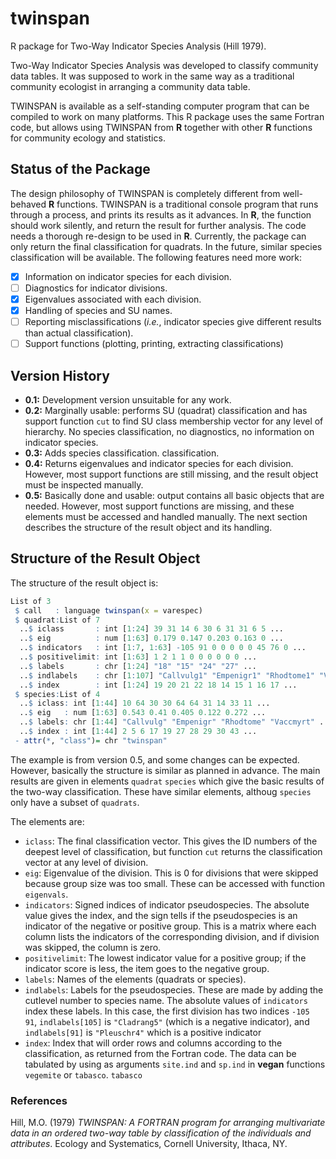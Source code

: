 # twinspan
R package for Two-Way Indicator Species Analysis (Hill 1979).

Two-Way Indicator Species Analysis was developed to classify
community data tables. It was supposed to work in the same 
way as a traditional community ecologist in arranging a
community data table.

TWINSPAN is available as a self-standing computer program that
can be compiled to work on many platforms. This R package uses
the same Fortran code, but allows using TWINSPAN from **R** 
together with other **R** functions for community ecology and
statistics.

## Status of the Package

The design philosophy of TWINSPAN is completely different from
well-behaved **R** functions. TWINSPAN is a traditional console
program that runs through a process, and prints its results as
it advances. In **R**, the function should work silently, and
return the result for further analysis. The code needs a thorough
re-design to be used in **R**. Currently, the package can only
return the final classification for quadrats. In the future, similar
species classification will be available. The following features
need more work:

- [x] Information on indicator species for each division.
- [ ] Diagnostics for indicator divisions.
- [x] Eigenvalues associated with each division.
- [x] Handling of species and SU names.
- [ ] Reporting misclassifications (_i.e._, indicator species give different
  results than actual classification).
- [ ] Support functions (plotting, printing, extracting classifications)

## Version History

- **0.1:** Development version unsuitable for any work.
- **0.2:** Marginally usable: performs SU (quadrat) classification and has 
  support function `cut` to find SU class membership vector for any level
  of hierarchy. No species classification, no diagnostics, no information
  on indicator species.
- **0.3:** Adds species classification. 
  classification.
- **0.4:** Returns eigenvalues and indicator species for each division.
  However, most support functions are still missing, and the result object
  must be inspected manually.
- **0.5:** Basically done and usable: output contains all basic objects that
  are needed. However, most support functions are missing, and these elements
  must be accessed and handled manually. The next section describes the structure
  of the result object and its handling.
  
## Structure of the Result Object

The structure of the result object is:
```r
List of 3
 $ call   : language twinspan(x = varespec)
 $ quadrat:List of 7
  ..$ iclass       : int [1:24] 39 31 14 6 30 6 31 31 6 5 ...
  ..$ eig          : num [1:63] 0.179 0.147 0.203 0.163 0 ...
  ..$ indicators   : int [1:7, 1:63] -105 91 0 0 0 0 0 45 76 0 ...
  ..$ positivelimit: int [1:63] 1 2 1 1 0 0 0 0 0 0 ...
  ..$ labels       : chr [1:24] "18" "15" "24" "27" ...
  ..$ indlabels    : chr [1:107] "Callvulg1" "Empenigr1" "Rhodtome1" "Vaccmyrt1" ...
  ..$ index        : int [1:24] 19 20 21 22 18 14 15 1 16 17 ...
 $ species:List of 4
  ..$ iclass: int [1:44] 10 64 30 30 64 64 31 14 33 11 ...
  ..$ eig   : num [1:63] 0.543 0.41 0.405 0.122 0.272 ...
  ..$ labels: chr [1:44] "Callvulg" "Empenigr" "Rhodtome" "Vaccmyrt" ...
  ..$ index : int [1:44] 2 5 6 17 19 27 28 29 30 43 ...
 - attr(*, "class")= chr "twinspan"
```

The example is from version 0.5, and some changes can be expected. However, basically the
structure is similar as planned in advance. The main results are given in elements `quadrat`
`species` which give the basic results of the two-way classification. These have similar
elements, althoug `species` only have a subset of `quadrats`.

The elements are:

- `iclass`: The final classification vector. This gives the ID numbers of the deepest level
  of classification, but function `cut` returns the classification vector at any level of
  division.
- `eig`: Eigenvalue of the division. This is 0 for divisions that were skipped because group
  size was too small. These can be accessed with function `eigenvals`.
- `indicators`: Signed indices of indicator pseudospecies. The absolute value gives the index,
  and the sign tells if the pseudospecies is an indicator of the negative or positive group. This
  is a matrix where each column lists the indicators of the corresponding division, and if division
  was skipped, the column is zero.
- `positivelimit`: The lowest indicator value for a positive group; if the indicator score is
  less, the item goes to the negative group.
- `labels`: Names of the elements (quadrats or species).
- `indlabels`: Labels for the pseudospecies. These are made by adding the cutlevel number to
  species name. The absolute values of `indicators` index these labels. In this case, the first
  division has two indices `-105 91`, `indlabels[105]` is `"Cladrang5"` (which is a negative 
  indicator), and `indlabels[91]` is `"Pleuschr4"` which is a positive indicator
- `index`: Index that will order rows and columns according to the classification, as returned
  from the Fortran code. The data can be tabulated by using as arguments `site.ind` and `sp.ind`
  in **vegan** functions `vegemite` or `tabasco`.
  `tabasco`
  
### References

Hill, M.O. (1979) _TWINSPAN: A FORTRAN program for arranging multivariate
data in an ordered two-way table by classification of the individuals and
attributes_. Ecology and Systematics, Cornell University, Ithaca, NY.
